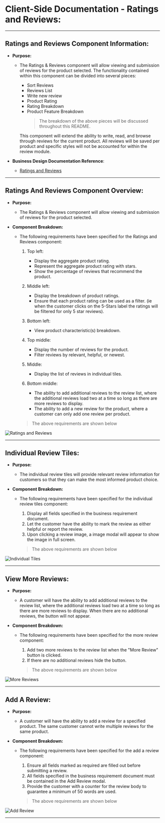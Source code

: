 # Client-Side Documentation - Ratings and Reviews:

---

## Ratings and Reviews Component Information:

- **Purpose:**

  - The Ratings & Reviews component will allow viewing and submission of reviews for the product selected. The functionality contained within this component can be divided into several pieces:

    - Sort Reviews
    - Reviews List
    - Write new review
    - Product Rating
    - Rating Breakdown
    - Product Feature Breakdown
      > The breakdown of the above pieces will be discussed throughout this README.

    This component will extend the ability to write, read, and browse through reviews for the current product.
    All reviews will be saved per product and specific styles will not be accounted for within the review module.

- **Business Design Documentation Reference**:
  - [Ratings and Reviews](https://learn-2.galvanize.com/cohorts/2910/blocks/94/content_files/Front%20End%20Capstone/project-atelier-catwalk/reviews.md)

---

## Ratings And Reviews Component Overview:

- **Purpose:**
  - The Ratings & Reviews component will allow viewing and submission of reviews for the product selected.
  <p></p>
- **Component Breakdown:**

  - The following requirements have been specified for the Ratings and Reviews component:

    1. Top left:
       - Display the aggregate product rating.
       - Represent the aggregate product rating with stars.
       - Show the percentage of reviews that recommend the product.
    2. Middle left:
       - Display the breakdown of product ratings.
       - Ensure that each product rating can be used as a filter. (ie when the customer clicks on the 5-Stars label the ratings will be filtered for only 5 star reviews).
    3. Bottom left:
       - View product characteristic(s) breakdown.
    4. Top middle:
       - Display the number of reviews for the product.
       - Filter reviews by relevant, helpful, or newest.
    5. Middle:
       - Display the list of reviews in individual tiles.
    6. Bottom middle:

       - The ability to add additional reviews to the review list, where the additional reviews load two at a time so long as there are more reviews to display.
       - The ability to add a new review for the product, where a customer can only add one review per product.

       <p></p>

    > The above requirements are shown below

![Ratings and Reviews][component]

---

## Individual Review Tiles:

- **Purpose:**
  - The individual review tiles will provide relevant review information for customers so that they can make the most informed product choice.
  <p></p>
- **Component Breakdown:**

  - The following requirements have been specified for the individual review tiles component:

    1. Display all fields specified in the business requirement document.
    2. Let the customer have the ability to mark the review as either helpful or report the review.
    3. Upon clicking a review image, a image modal will appear to show the image in full screen.

    <p></p>

    > The above requirements are shown below

![Individual Tiles][individualtile]

---

## View More Reviews:

- **Purpose:**
  - A customer will have the ability to add additional reviews to the review list, where the additional reviews load two at a time so long as there are more reviews to display. When there are no additional reviews, the button will not appear.
  <p></p>
- **Component Breakdown:**

  - The following requirements have been specified for the more review component:

    1. Add two more reviews to the review list when the "More Review" button is clicked.
    2. If there are no additional reviews hide the button.

    <p></p>

    > The above requirements are shown below

![More Reviews][morereviews]

---

## Add A Review:

- **Purpose:**
  - A customer will have the ability to add a review for a specified product. The same customer cannot write multiple reviews for the same product.
  <p></p>
- **Component Breakdown:**

  - The following requirements have been specified for the add a review component:

    1. Ensure all fields marked as required are filled out before submitting a review.
    2. All fields specified in the business requirement document must be contained in the Add Review modal.
    3. Provide the customer with a counter for the review body to guarantee a minimum of 50 words are used.

    <p></p>

    > The above requirements are shown below

![Add Review][addreview]

[component]: ../images/ComponentOverview.gif
[morereviews]: ../images/MoreReviews.gif
[individualtile]: ../images/IndividualTile.gif
[addreview]: ../images/AddReview.gif

---
